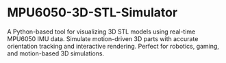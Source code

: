 # MPU6050-3D-STL-Simulator
A Python-based tool for visualizing 3D STL models using real-time MPU6050 IMU data. Simulate motion-driven 3D parts with accurate orientation tracking and interactive rendering. Perfect for robotics, gaming, and motion-based 3D simulations.

